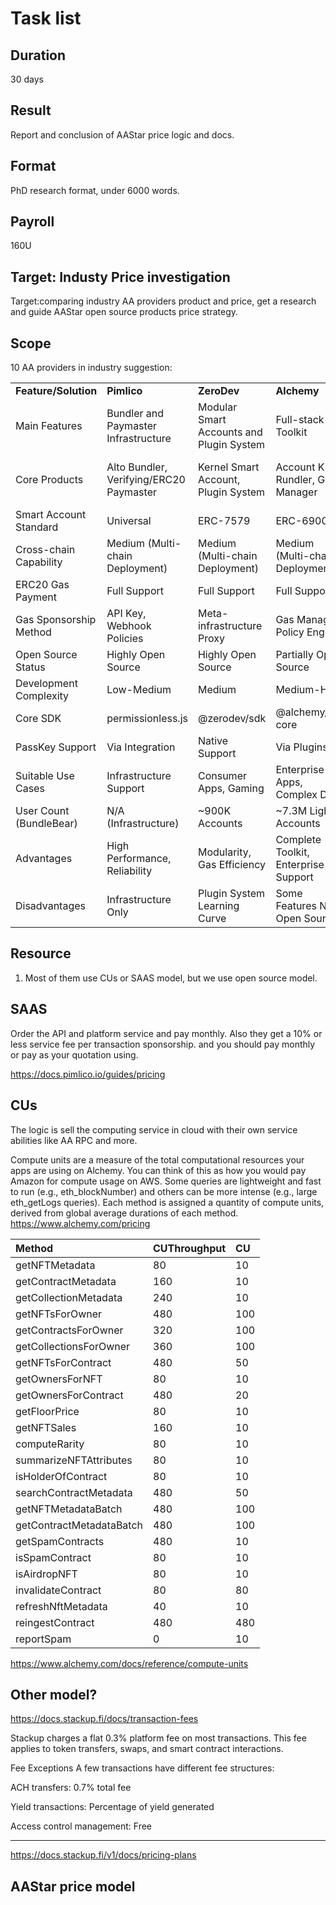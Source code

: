 # Task list
## Duration
30 days
## Result
Report and conclusion of AAStar price logic and docs.

## Format
PhD research format, under 6000 words.

## Payroll
160U

## Target: Industy Price investigation

Target:comparing industry AA providers product and price, get a research and 
guide AAStar open source products price strategy.

## Scope
10 AA providers in industry
suggestion:

|                         |                                         |                                          |                                      |                                    |                                         |                                              |                                             |                                             |
| ----------------------- | --------------------------------------- | ---------------------------------------- | ------------------------------------ | ---------------------------------- | --------------------------------------- | -------------------------------------------- | ------------------------------------------- | ------------------------------------------- |
| **Feature/Solution**    | **Pimlico**                             | **ZeroDev**                              | **Alchemy**                          | **Biconomy**                       | **Coinbase**                            | **Particle Network**                         | **Stackup**                                 | **AAStar**                                  |
| Main Features           | Bundler and Paymaster Infrastructure    | Modular Smart Accounts and Plugin System | Full-stack AA Toolkit                | Modular Cross-chain Smart Accounts | Ecosystem-specific AA Solution          | Cross-chain Unified Account and Balance      | Enterprise-grade Smart Account Solution     | A Community & Decentralized Account for All |
| Core Products           | Alto Bundler, Verifying/ERC20 Paymaster | Kernel Smart Account, Plugin System      | Account Kit, Rundler, Gas Manager    | Modular Smart Account, MEE         | Verifying Paymaster, Bundler API        | Universal Accounts, Omnichain Paymaster      | Enterprise Smart Wallet, Paymaster API      | SuperPaymaster, AirAccount, and COS72       |
| Smart Account Standard  | Universal                               | ERC-7579                                 | ERC-6900                             | ERC-7579                           | Universal                               | Proprietary+ERC-4337                         | Universal                                   | ERC-4337 EIP-7702                           |
| Cross-chain Capability  | Medium (Multi-chain Deployment)         | Medium (Multi-chain Deployment)          | Medium (Multi-chain Deployment)      | High (MEE)                         | Low (Base-focused)                      | Very High (Universal Account)                | Medium (Multi-chain Deployment)             | Limited, Future                             |
| ERC20 Gas Payment       | Full Support                            | Full Support                             | Full Support                         | Full Support                       | Partial Support                         | Full Support                                 | Full Support                                | Support                                     |
| Gas Sponsorship Method  | API Key, Webhook Policies               | Meta-infrastructure Proxy                | Gas Manager, Policy Engine           | Paymaster API, Policies            | Base Ecosystem Optimized                | Chain Abstraction Layer Sponsorship          | API Key, Enterprise Policies                | Hold SBT and Sponsored Seamlessly           |
| Open Source Status      | Highly Open Source                      | Highly Open Source                       | Partially Open Source                | Highly Open Source                 | Partially Open Source                   | Progressively Opening                        | Partially Open Source                       | Open Source                                 |
| Development Complexity  | Low-Medium                              | Medium                                   | Medium-High                          | Medium                             | Low                                     | Medium                                       | Medium-High                                 | Low                                         |
| Core SDK                | permissionless.js                       | @zerodev/sdk                             | @alchemy/aa-core                     | @biconomy/account                  | @coinbase/various-sdks                  | @particle-network/aa-sdk                     | userop.js                                   | AAStar SDK                                  |
| PassKey Support         | Via Integration                         | Native Support                           | Via Plugins                          | Via Modules                        | Via Integration                         | Via Auth Service                             | Native Support                              | Native Support                              |
| Suitable Use Cases      | Infrastructure Support                  | Consumer Apps, Gaming                    | Enterprise Apps, Complex DeFi        | Cross-chain Apps, DeFi             | Base Ecosystem Apps                     | Cross-chain Apps, Bitcoin L2                 | Enterprise Collaboration Apps               | Ethereum, Layer2(SuperChain and more)       |
| User Count (BundleBear) | N/A (Infrastructure)                    | ~900K Accounts                           | ~7.3M Light Accounts                 | ~224K Accounts                     | ~36K Accounts                           | ~200K+ on Bitcoin L2                         | ~34K Accounts                               | Infra, beginning                            |
| Advantages              | High Performance, Reliability           | Modularity, Gas Efficiency               | Complete Toolkit, Enterprise Support | Cross-chain Capability, Modularity | Base Ecosystem Integration, Ease of Use | Cross-chain Unified Account, Bitcoin Support | Enterprise Security, Collaboration Features | Dual Signature and Web2 UX                  |
| Disadvantages           | Infrastructure Only                     | Plugin System Learning Curve             | Some Features Not Open Source        | Infrastructure Dependencies        | Ecosystem Limitations                   | Newer Solution                               | Enterprise Focus, Generality                | Still on developing                         |



## Resource
1. Most of them use CUs or SAAS model, but we use open source model.

## SAAS
Order the API and platform service and pay monthly.
Also they get a 10% or less service fee per transaction sponsorship.
and you should pay monthly or pay as your quotation using.

https://docs.pimlico.io/guides/pricing




## CUs
The logic is sell the computing service in cloud with their own service abilities like AA RPC and more.

Compute units are a measure of the total computational resources your apps are using on Alchemy. You can think of this as how you would pay Amazon for compute usage on AWS. Some queries are lightweight and fast to run (e.g., eth_blockNumber) and others can be more intense (e.g., large eth_getLogs queries). Each method is assigned a quantity of compute units, derived from global average durations of each method.
https://www.alchemy.com/pricing

| Method                   | CUThroughput | CU   |
| :----------------------- | :----------- | :--- |
| getNFTMetadata           | 80           | 10   |
| getContractMetadata      | 160          | 10   |
| getCollectionMetadata    | 240          | 10   |
| getNFTsForOwner          | 480          | 100  |
| getContractsForOwner     | 320          | 100  |
| getCollectionsForOwner   | 360          | 100  |
| getNFTsForContract       | 480          | 50   |
| getOwnersForNFT          | 80           | 10   |
| getOwnersForContract     | 480          | 20   |
| getFloorPrice            | 80           | 10   |
| getNFTSales              | 160          | 10   |
| computeRarity            | 80           | 10   |
| summarizeNFTAttributes   | 80           | 10   |
| isHolderOfContract       | 80           | 10   |
| searchContractMetadata   | 480          | 50   |
| getNFTMetadataBatch      | 480          | 100  |
| getContractMetadataBatch | 480          | 100  |
| getSpamContracts         | 480          | 10   |
| isSpamContract           | 80           | 10   |
| isAirdropNFT             | 80           | 10   |
| invalidateContract       | 80           | 80   |
| refreshNftMetadata       | 40           | 10   |
| reingestContract         | 480          | 480  |
| reportSpam               | 0            | 10   |


https://www.alchemy.com/docs/reference/compute-units

## Other model?
https://docs.stackup.fi/docs/transaction-fees

Stackup charges a flat 0.3% platform fee on most transactions. This fee applies to token transfers, swaps, and smart contract interactions.

Fee Exceptions
A few transactions have different fee structures:

ACH transfers: 0.7% total fee

Yield transactions: Percentage of yield generated

Access control management: Free

---

https://docs.stackup.fi/v1/docs/pricing-plans

## AAStar price model